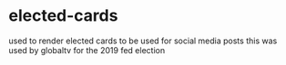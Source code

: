# elected-cards
used to render elected cards to be used for social media posts
this was used by globaltv for the 2019 fed election
